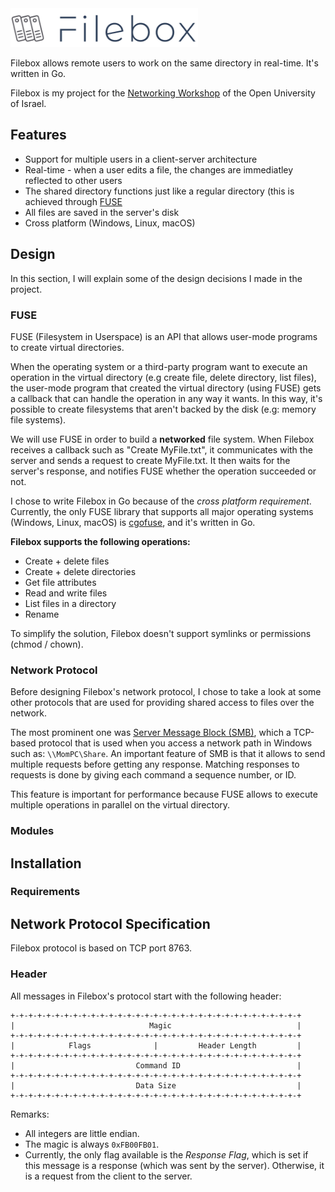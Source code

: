 <img src="docs/logo.png" width="300">

Filebox allows remote users to work on the same directory in real-time. It's written in Go.

Filebox is my project for the [Networking Workshop](https://www.openu.ac.il/courses/20588.htm) of the Open University of Israel.

## Features

* Support for multiple users in a client-server architecture
* Real-time - when a user edits a file, the changes are immediatley reflected to other users 
* The shared directory functions just like a regular directory (this is achieved through [FUSE](https://en.wikipedia.org/wiki/Filesystem_in_Userspace)
* All files are saved in the server's disk
* Cross platform (Windows, Linux, macOS)

## Design

In this section, I will explain some of the design decisions I made in the project.

### FUSE

FUSE (Filesystem in Userspace) is an API that allows user-mode programs to create virtual directories. 

When the operating system or a third-party program want to execute an operation in the virtual directory (e.g create file, delete directory, list files), the user-mode program that created the virtual directory (using FUSE) gets a callback that can handle the operation in any way it wants. In this way, it's possible to create filesystems that aren't backed by the disk (e.g: memory file systems). 

We will use FUSE in order to build a **networked** file system. When Filebox receives a callback such as "Create MyFile.txt", it communicates with the server and sends a request to create MyFile.txt. It then waits for the server's response, and notifies FUSE whether the operation succeeded or not.

I chose to write Filebox in Go because of the *cross platform requirement*. Currently, the only FUSE library that supports all major operating systems (Windows, Linux, macOS) is [cgofuse](https://github.com/billziss-gh/cgofuse), and it's written in Go. 

**Filebox supports the following operations:**

* Create + delete files
* Create + delete directories
* Get file attributes
* Read and write files 
* List files in a directory
* Rename

To simplify the solution, Filebox doesn't support symlinks or permissions (chmod / chown). 

### Network Protocol

Before designing Filebox's network protocol, I chose to take a look at some other protocols that are used for providing shared access to files over the network. 

The most prominent one was [Server Message Block (SMB)](https://wiki.wireshark.org/SMB2), which a TCP-based protocol that is used when you access a network path in Windows such as: `\\MomPC\Share`. An important feature of SMB is that it allows to send multiple requests before getting any response. Matching responses to requests is done by giving each command a sequence number, or ID.

This feature is important for performance because FUSE allows to execute multiple operations in parallel on the virtual directory.  

### Modules

## Installation

### Requirements

## Network Protocol Specification

Filebox protocol is based on TCP port 8763.

### Header

All messages in Filebox's protocol start with the following header:

    +-+-+-+-+-+-+-+-+-+-+-+-+-+-+-+-+-+-+-+-+-+-+-+-+-+-+-+-+-+-+-+-+
    |                              Magic                            |
    +-+-+-+-+-+-+-+-+-+-+-+-+-+-+-+-+-+-+-+-+-+-+-+-+-+-+-+-+-+-+-+-+
    |            Flags              |         Header Length         |
    +-+-+-+-+-+-+-+-+-+-+-+-+-+-+-+-+-+-+-+-+-+-+-+-+-+-+-+-+-+-+-+-+
    |                           Command ID                          |
    +-+-+-+-+-+-+-+-+-+-+-+-+-+-+-+-+-+-+-+-+-+-+-+-+-+-+-+-+-+-+-+-+
    |                           Data Size                           |
    +-+-+-+-+-+-+-+-+-+-+-+-+-+-+-+-+-+-+-+-+-+-+-+-+-+-+-+-+-+-+-+-+


Remarks:
 * All integers are little endian.
 * The magic is always `0xFB00FB01`. 
 * Currently, the only flag available is the *Response Flag*, which is set if this message is a response (which was sent by the server). Otherwise, it is a request from the client to the server.
